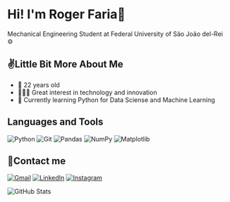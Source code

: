 # Hi! I'm Roger Faria👋
Mechanical Engineering Student at Federal University of São João del-Rei ⚙️

## ✌Little Bit More About Me
- 👨 22 years old
- 🧑🏻‍💻 Great interest in technology and innovation
- 🐍 Currently learning Python for Data Sciense and Machine Learning
## Languages and Tools
![Python](https://img.shields.io/badge/python-3670A0?style=for-the-badge&logo=python&logoColor=ffdd54)
![Git](https://img.shields.io/badge/git-%23F05033.svg?style=for-the-badge&logo=git&logoColor=white)
![Pandas](https://img.shields.io/badge/pandas-%23150458.svg?style=for-the-badge&logo=pandas&logoColor=white)
![NumPy](https://img.shields.io/badge/numpy-%23013243.svg?style=for-the-badge&logo=numpy&logoColor=white)
![Matplotlib](https://img.shields.io/badge/Matplotlib-%23ffffff.svg?style=for-the-badge&logo=Matplotlib&logoColor=black)


## 🤝Contact me
[![Gmail](https://img.shields.io/badge/Gmail-333333?style=for-the-badge&logo=gmail&logoColor=red)](mailto:fariiaroger@gmail.com)
[![LinkedIn](https://img.shields.io/badge/LinkedIn-0077B5?style=for-the-badge&logo=linkedin&logoColor=white)](https://www.linkedin.com/in/rogervfaria/)
[![Instagram](https://img.shields.io/badge/-Instagram-%23E4405F?style=for-the-badge&logo=instagram&logoColor=white)](https://www.instagram.com/rogerfariaa_/)


![GitHub Stats](https://github-readme-stats.vercel.app/api?username=rogervfaria&theme=transparent&bg_color=000&border_color=30A3DC&show_icons=true&icon_color=30A3DC&title_color=E94D5F&text_color=FFF)
